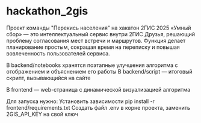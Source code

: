 # hackathon_2gis
Проект команды "Перекись населения" на хакатон 2ГИС 2025
«Умный сбор» — это интеллектуальный сервис внутри 2ГИС Друзья, решающий проблему согласования мест встречи и маршрутов.
Функция делает планирование простым, сокращая время на переписку и повышая вовлеченность пользователей сервиса.

В backend/notebooks хранятся поэтапные улучшения алгоритма с отображением и объяснением его работы
В backend/script — итоговый скрипт, вызывающийся на сайте

В frontend — web-страница с динамической визуализацией алгоритма

Для запуска нужно:
Установить зависимости pip install -r frontend/requirements.txt
Создать файл .env в корне проекта, заменить 2GIS_API_KEY на свой ключ

